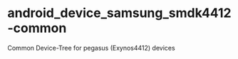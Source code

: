 android_device_samsung_smdk4412-common
======================================

Common Device-Tree for pegasus (Exynos4412) devices 
